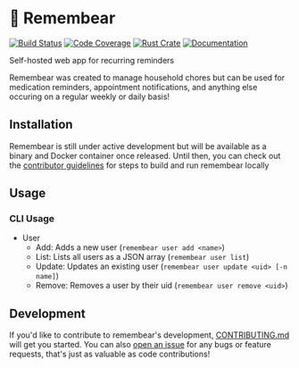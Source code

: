 # 🐻 Remembear

[![Build Status][build-badge]][build-link] [![Code Coverage][coverage-badge]][coverage-link] [![Rust Crate][crates-badge]][crates-link] [![Documentation][docs-badge]][docs-link]

Self-hosted web app for recurring reminders

Remembear was created to manage household chores but can be used for medication reminders, appointment notifications, and anything else occuring on a regular weekly or daily basis!

## Installation

Remembear is still under active development but will be available as a binary and Docker container once released. Until then, you can check out the [contributor guidelines](https://github.com/codehearts/remembear/blob/master/CONTRIBUTING.md) for steps to build and run remembear locally

## Usage

### CLI Usage

- User
  - Add: Adds a new user (`remembear user add <name>`)
  - List: Lists all users as a JSON array (`remembear user list`)
  - Update: Updates an existing user (`remembear user update <uid> [-n name]`)
  - Remove: Removes a user by their uid (`remembear user remove <uid>`)

## Development

If you'd like to contribute to remembear's development, [CONTRIBUTING.md](https://github.com/codehearts/remembear/blob/master/CONTRIBUTING.md) will get you started. You can also [open an issue](https://github.com/codehearts/remembear/issues/new) for any bugs or feature requests, that's just as valuable as code contributions!

[build-badge]:    https://img.shields.io/github/workflow/status/codehearts/remembear/Build/master?logo=github&logoColor=white
[build-link]:     https://github.com/codehearts/remembear/actions?query=workflow%3ABuild+branch%3Amaster
[coverage-badge]: https://img.shields.io/codecov/c/github/codehearts/remembear?logo=codecov&logoColor=white
[coverage-link]:  https://codecov.io/gh/codehearts/remembear
[crates-badge]:   https://img.shields.io/crates/v/remembear?logo=rust&logoColor=white
[crates-link]:    https://crates.io/crates/remembear
[docs-badge]:     https://docs.rs/remembear/badge.svg
[docs-link]:      https://docs.rs/remembear
